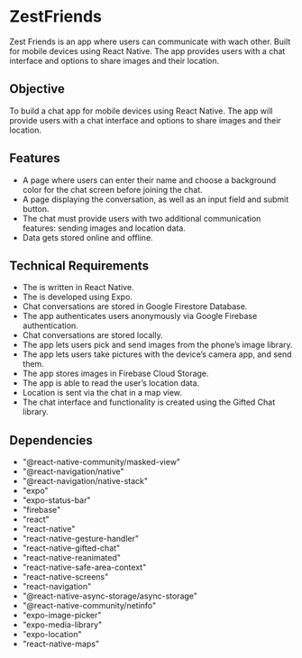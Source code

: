 # ZestFriends

Zest Friends is an app where users can communicate with wach other. Built for mobile devices using React Native. The app provides users with a chat interface and options to share images and their location.


## Objective
To build a chat app for mobile devices using React Native. The app will provide users with a chat interface and options to share images and their location.

## Features
- A page where users can enter their name and choose a background color for the chat screen before joining the chat. 
- A page displaying the conversation, as well as an input field and submit button. 
- The chat must provide users with two additional communication features: sending images and location data. 
- Data gets stored online and offline.

## Technical Requirements
- The is written in React Native. 
- The is developed using Expo. 
- Chat conversations are stored in Google Firestore Database. 
- The app authenticates users anonymously via Google Firebase authentication. 
- Chat conversations are stored locally. 
- The app lets users pick and send images from the phone’s image library. 
- The app lets users take pictures with the device’s camera app, and send them. 
- The app stores images in Firebase Cloud Storage. 
- The app is able to read the user’s location data.
- Location is sent via the chat in a map view. 
- The chat interface and functionality is created using the Gifted Chat library.

## Dependencies
- "@react-native-community/masked-view"
- "@react-navigation/native"
- "@react-navigation/native-stack"
- "expo"
- "expo-status-bar"
- "firebase"
- "react"
- "react-native"
- "react-native-gesture-handler"
- "react-native-gifted-chat"
- "react-native-reanimated"
- "react-native-safe-area-context"
- "react-native-screens"
- "react-navigation"
- "@react-native-async-storage/async-storage"
- "@react-native-community/netinfo"
- "expo-image-picker"
- "expo-media-library"
- "expo-location"
- "react-native-maps"

